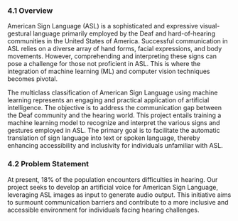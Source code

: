 ### 4.1 Overview

American Sign Language (ASL) is a sophisticated and expressive visual-gestural language primarily employed by the Deaf and hard-of-hearing communities in the United States of America. Successful communication in ASL relies on a diverse array of hand forms, facial expressions, and body movements. However, comprehending and interpreting these signs can pose a challenge for those not proficient in ASL. This is where the integration of machine learning (ML) and computer vision techniques becomes pivotal.

The multiclass classification of American Sign Language using machine learning represents an engaging and practical application of artificial intelligence. The objective is to address the communication gap between the Deaf community and the hearing world. This project entails training a machine learning model to recognize and interpret the various signs and gestures employed in ASL. The primary goal is to facilitate the automatic translation of sign language into text or spoken language, thereby enhancing accessibility and inclusivity for individuals unfamiliar with ASL.

### 4.2 Problem Statement

At present, 18% of the population encounters difficulties in hearing. Our project seeks to develop an artificial voice for American Sign Language, leveraging ASL images as input to generate audio output. This initiative aims to surmount communication barriers and contribute to a more inclusive and accessible environment for individuals facing hearing challenges.
